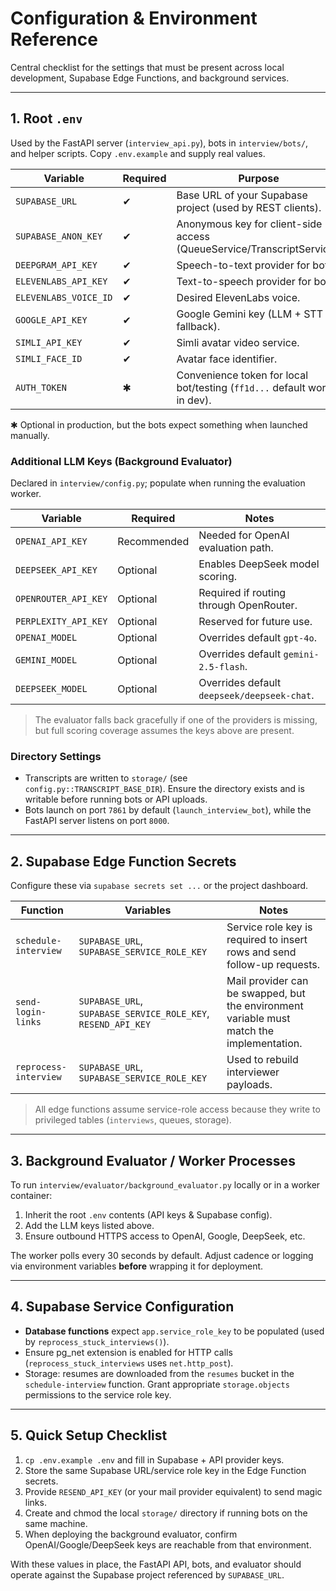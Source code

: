 # Configuration & Environment Reference

Central checklist for the settings that must be present across local development, Supabase Edge Functions, and background services.

---

## 1. Root `.env`

Used by the FastAPI server (`interview_api.py`), bots in `interview/bots/`, and helper scripts. Copy `.env.example` and supply real values.

| Variable | Required | Purpose |
| -------- | -------- | ------- |
| `SUPABASE_URL` | ✔ | Base URL of your Supabase project (used by REST clients). |
| `SUPABASE_ANON_KEY` | ✔ | Anonymous key for client-side access (QueueService/TranscriptService). |
| `DEEPGRAM_API_KEY` | ✔ | Speech-to-text provider for bots. |
| `ELEVENLABS_API_KEY` | ✔ | Text-to-speech provider for bots. |
| `ELEVENLABS_VOICE_ID` | ✔ | Desired ElevenLabs voice. |
| `GOOGLE_API_KEY` | ✔ | Google Gemini key (LLM + STT fallback). |
| `SIMLI_API_KEY` | ✔ | Simli avatar video service. |
| `SIMLI_FACE_ID` | ✔ | Avatar face identifier. |
| `AUTH_TOKEN` | ✱ | Convenience token for local bot/testing (`ff1d...` default works in dev). |

✱ Optional in production, but the bots expect something when launched manually.

### Additional LLM Keys (Background Evaluator)

Declared in `interview/config.py`; populate when running the evaluation worker.

| Variable | Required | Notes |
| -------- | -------- | ----- |
| `OPENAI_API_KEY` | Recommended | Needed for OpenAI evaluation path. |
| `DEEPSEEK_API_KEY` | Optional | Enables DeepSeek model scoring. |
| `OPENROUTER_API_KEY` | Optional | Required if routing through OpenRouter. |
| `PERPLEXITY_API_KEY` | Optional | Reserved for future use. |
| `OPENAI_MODEL` | Optional | Overrides default `gpt-4o`. |
| `GEMINI_MODEL` | Optional | Overrides default `gemini-2.5-flash`. |
| `DEEPSEEK_MODEL` | Optional | Overrides default `deepseek/deepseek-chat`. |

> The evaluator falls back gracefully if one of the providers is missing, but full scoring coverage assumes the keys above are present.

### Directory Settings

- Transcripts are written to `storage/` (see `config.py::TRANSCRIPT_BASE_DIR`). Ensure the directory exists and is writable before running bots or API uploads.
- Bots launch on port `7861` by default (`launch_interview_bot`), while the FastAPI server listens on port `8000`.

---

## 2. Supabase Edge Function Secrets

Configure these via `supabase secrets set ...` or the project dashboard.

| Function | Variables | Notes |
| -------- | --------- | ----- |
| `schedule-interview` | `SUPABASE_URL`, `SUPABASE_SERVICE_ROLE_KEY` | Service role key is required to insert rows and send follow-up requests. |
| `send-login-links` | `SUPABASE_URL`, `SUPABASE_SERVICE_ROLE_KEY`, `RESEND_API_KEY` | Mail provider can be swapped, but the environment variable must match the implementation. |
| `reprocess-interview` | `SUPABASE_URL`, `SUPABASE_SERVICE_ROLE_KEY` | Used to rebuild interviewer payloads. |

> All edge functions assume service-role access because they write to privileged tables (`interviews`, queues, storage).

---

## 3. Background Evaluator / Worker Processes

To run `interview/evaluator/background_evaluator.py` locally or in a worker container:

1. Inherit the root `.env` contents (API keys & Supabase config).
2. Add the LLM keys listed above.
3. Ensure outbound HTTPS access to OpenAI, Google, DeepSeek, etc.

The worker polls every 30 seconds by default. Adjust cadence or logging via environment variables **before** wrapping it for deployment.

---

## 4. Supabase Service Configuration

- **Database functions** expect `app.service_role_key` to be populated (used by `reprocess_stuck_interviews()`).
- Ensure pg_net extension is enabled for HTTP calls (`reprocess_stuck_interviews` uses `net.http_post`).
- Storage: resumes are downloaded from the `resumes` bucket in the `schedule-interview` function. Grant appropriate `storage.objects` permissions to the service role key.

---

## 5. Quick Setup Checklist

1. `cp .env.example .env` and fill in Supabase + API provider keys.
2. Store the same Supabase URL/service role key in the Edge Function secrets.
3. Provide `RESEND_API_KEY` (or your mail provider equivalent) to send magic links.
4. Create and chmod the local `storage/` directory if running bots on the same machine.
5. When deploying the background evaluator, confirm OpenAI/Google/DeepSeek keys are reachable from that environment.

With these values in place, the FastAPI API, bots, and evaluator should operate against the Supabase project referenced by `SUPABASE_URL`.
